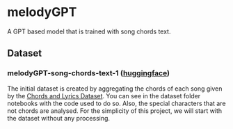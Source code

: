 # melodyGPT
A GPT based model that is trained with song chords text.

## Dataset

### melodyGPT-song-chords-text-1 ([huggingface](https://huggingface.co/datasets/lluccardoner/melodyGPT-song-chords-text-1))
The initial dataset is created by aggregating the chords of each song given by the [Chords and Lyrics Dataset](https://www.kaggle.com/datasets/eitanbentora/chords-and-lyrics-dataset). 
You can see in the dataset folder notebooks with the code used to do so.
Also, the special characters that are not chords are analysed.
For the simplicity of this project, we will start with the dataset without any processing.
